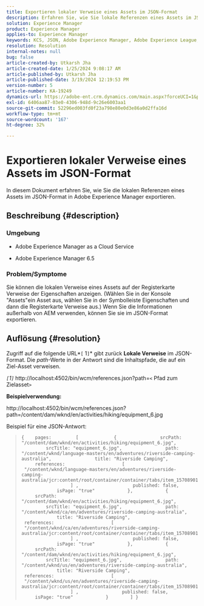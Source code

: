 ```yaml
---
title: Exportieren lokaler Verweise eines Assets im JSON-Format
description: Erfahren Sie, wie Sie lokale Referenzen eines Assets im JSON-Format in Adobe Experience Manager exportieren.
solution: Experience Manager
product: Experience Manager
applies-to: Experience Manager
keywords: KCS, JSON, Adobe Experience Manager, Adobe Experience League, Eigenschaften, AEM
resolution: Resolution
internal-notes: null
bug: false
article-created-by: Utkarsh Jha
article-created-date: 1/25/2024 9:08:17 AM
article-published-by: Utkarsh Jha
article-published-date: 3/19/2024 12:19:53 PM
version-number: 5
article-number: KA-19249
dynamics-url: https://adobe-ent.crm.dynamics.com/main.aspx?forceUCI=1&pagetype=entityrecord&etn=knowledgearticle&id=4ccfb441-61bb-ee11-a569-6045bd006b3d
exl-id: 6406aa87-03e0-4306-948d-9c26e6003aa1
source-git-commit: 52296ed003fd0f23a798e80e0d3e86a0d2ffa16d
workflow-type: tm+mt
source-wordcount: '167'
ht-degree: 32%

---
```


# Exportieren lokaler Verweise eines Assets im JSON-Format


In diesem Dokument erfahren Sie, wie Sie die lokalen Referenzen eines Assets im JSON-Format in Adobe Experience Manager exportieren.

## Beschreibung {#description}


### <b>Umgebung</b>

- Adobe Experience Manager as a Cloud Service


- Adobe Experience Manager 6.5


### <b>Problem/Symptome</b>

Sie können die lokalen Verweise eines Assets auf der Registerkarte Verweise der Eigenschaften anzeigen. (Wählen Sie in der Konsole &quot;Assets&quot;ein Asset aus, wählen Sie in der Symbolleiste Eigenschaften und dann die Registerkarte Verweise aus.) Wenn Sie die Informationen außerhalb von AEM verwenden, können Sie sie im JSON-Format exportieren.


## Auflösung {#resolution}


Zugriff auf die folgende URL*`[` 1`]`* gibt zurück <b>Lokale Verweise</b> im JSON-Format. Die *path*-Werte in der Antwort sind die Inhaltspfade, die auf ein Ziel-Asset verweisen.

*`[`1`]`<b>* </b>http://localhost:4502/bin/wcm/references.json?path=`<` Pfad zum Zielasset`>`



<b>Beispielverwendung:</b>

http://localhost:4502/bin/wcm/references.json?path=/content/dam/wknd/en/activities/hiking/equipment_6.jpg

Beispiel für eine JSON-Antwort:


> ```
> {    pages:         [             {                srcPath: "/content/dam/wknd/en/activities/hiking/equipment_6.jpg",                srcTitle: "equipment_6.jpg",                path: "/content/wknd/language-masters/en/adventures/riverside-camping-australia",                title: "Riverside Camping",                references:                     [                         "/content/wknd/language-masters/en/adventures/riverside-camping-australia/jcr:content/root/container/container/tabs/item_1570890147607/par0/image/fileReference"                    ] ,                    published: false,                    isPage: "true"            },            {                srcPath: "/content/dam/wknd/en/activities/hiking/equipment_6.jpg",                srcTitle: "equipment_6.jpg",                path: "/content/wknd/ca/en/adventures/riverside-camping-australia",                title: "Riverside Camping",                references:                     [                         "/content/wknd/ca/en/adventures/riverside-camping-australia/jcr:content/root/container/container/tabs/item_1570890147607/par0/image/fileReference"                    ] ,                    published: false,                    isPage: "true"            },            {                srcPath: "/content/dam/wknd/en/activities/hiking/equipment_6.jpg",                srcTitle: "equipment_6.jpg",                path: "/content/wknd/us/en/adventures/riverside-camping-australia",                title: "Riverside Camping",                references:                     [                         "/content/wknd/us/en/adventures/riverside-camping-australia/jcr:content/root/container/container/tabs/item_1570890147607/par0/image/fileReference"                    ] ,                published: false,                isPage: "true"            }        ] }
> ```
